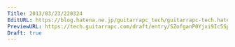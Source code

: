 ```yaml
---
Title: 2013/03/23/220324
EditURL: https://blog.hatena.ne.jp/guitarrapc_tech/guitarrapc-tech.hatenablog.com/atom/entry/6802418398340423926
PreviewURL: https://tech.guitarrapc.com/draft/entry/SZofganP0Yjxi9Ic5Spf6NwxOQw
Draft: true
---
```


